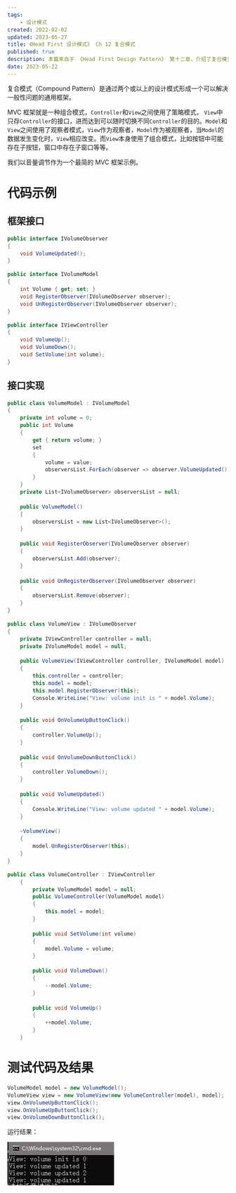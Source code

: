 ```yaml
---
tags:
    - 设计模式
created: 2022-02-02
updated: 2023-05-27
title: 《Head First 设计模式》 Ch 12 复合模式
published: true
description: 本篇来自于 《Head First Design Pattern》 第十二章，介绍了复合模式的定义及运用。
date: 2023-05-22
---
```


复合模式（Compound Pattern）是通过两个或以上的设计模式形成一个可以解决一般性问题的通用框架。

MVC 框架就是一种组合模式，`Controller`和`View`之间使用了策略模式， `View`中只存`Controller`的接口，进而达到可以随时切换不同`Controller`的目的。`Model`和`View`之间使用了观察者模式，`View`作为观察者，`Model`作为被观察者，当`Model`的数据发生变化时，`View`相应改变。而`View`本身使用了组合模式，比如按钮中可能存在子按钮，窗口中存在子窗口等等。

我们以音量调节作为一个最简的 MVC 框架示例。

# 代码示例

## 框架接口

```cs 观察者接口
public interface IVolumeObserver
{
    void VolumeUpdated();
}
```

```cs Model接口
public interface IVolumeModel
{
    int Volume { get; set; }
    void RegisterObserver(IVolumeObserver observer);
    void UnRegisterObserver(IVolumeObserver observer);
}
```

```cs Controller接口
public interface IViewController
{
    void VolumeUp();
    void VolumeDown();
    void SetVolume(int volume);
}
```

## 接口实现

```cs Model
public class VolumeModel : IVolumeModel
{
    private int volume = 0;
    public int Volume
    {
        get { return volume; }
        set
        {
            volume = value;
            observersList.ForEach(observer => observer.VolumeUpdated());
        }
    }
    private List<IVolumeObserver> observersList = null;

    public VolumeModel()
    {
        observersList = new List<IVolumeObserver>();
    }

    public void RegisterObserver(IVolumeObserver observer)
    {
        observersList.Add(observer);
    }

    public void UnRegisterObserver(IVolumeObserver observer)
    {
        observersList.Remove(observer);
    }
}
```

```cs View
public class VolumeView : IVolumeObserver
{
    private IViewController controller = null;
    private IVolumeModel model = null;

    public VolumeView(IViewController controller, IVolumeModel model)
    {
        this.controller = controller;
        this.model = model;
        this.model.RegisterObserver(this);
        Console.WriteLine("View: volume init is " + model.Volume);
    }

    public void OnVolumeUpButtonClick()
    {
        controller.VolumeUp();
    }

    public void OnVolumeDownButtonClick()
    {
        controller.VolumeDown();
    }

    public void VolumeUpdated()
    {
        Console.WriteLine("View: volume updated " + model.Volume);
    }

    ~VolumeView()
    {
        model.UnRegisterObserver(this);
    }
}
```

```cs Controller
public class VolumeController : IViewController
    {
        private VolumeModel model = null;
        public VolumeController(VolumeModel model)
        {
            this.model = model;
        }

        public void SetVolume(int volume)
        {
            model.Volume = volume;
        }

        public void VolumeDown()
        {
            --model.Volume;
        }

        public void VolumeUp()
        {
            ++model.Volume;
        }
    }
```

# 测试代码及结果

```cs 测试代码
VolumeModel model = new VolumeModel();
VolumeView view = new VolumeView(new VolumeController(model), model);
view.OnVolumeUpButtonClick();
view.OnVolumeUpButtonClick();
view.OnVolumeDownButtonClick();
```

运行结果：

![复合模式运行结果](/Ch_12_the_Compound_Patterns/2019-02-07-15-53-23.png)
